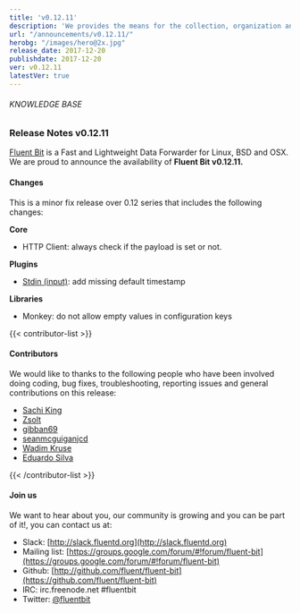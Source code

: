```yaml
---
title: 'v0.12.11'
description: 'We provides the means for the collection, organization and computerized retrieval of knowledgeand Lightweight Data Forwarder for Linux, BSD and OSX. We are proud to announce the availability of Fluent Bit v0.12.11.'
url: "/announcements/v0.12.11/"
herobg: "/images/hero@2x.jpg"
release_date: 2017-12-20
publishdate: 2017-12-20
ver: v0.12.11
latestVer: true
---
```


###### KNOWLEDGE BASE

### Release Notes v0.12.11

[Fluent Bit](https://fluentbit.io/) is a Fast and Lightweight Data Forwarder for Linux, BSD and OSX. We are proud to announce the availability of **Fluent Bit v0.12.11.**

#### Changes

This is a minor fix release over 0.12 series that includes the following changes:



**Core**

* HTTP Client: always check if the payload is set or not.


**Plugins**

* [Stdin (input)](https://fluentbit.io/documentation/0.12/input/stdin.html): add missing default timestamp


**Libraries**

* Monkey: do not allow empty values in configuration keys


{{< contributor-list >}}


#### Contributors

We would like to thanks to the following people who have been involved doing coding, bug fixes, troubleshooting, reporting issues and general contributions on this release:


* [Sachi King](https://github.com/nakato)
* [Zsolt](https://github.com/2solt)
* [gibban69](https://github.com/gibban69)
* [seanmcguiganjcd](https://github.com/seanmcguiganjcd)
* [Wadim Kruse](https://github.com/wkruse)
* [Eduardo Silva](https://github.com/edsiper)

{{< /contributor-list >}}

#### Join us

We want to hear about you, our community is growing and you can be part of it!, you can contact us at:

* Slack: [http://slack.fluentd.org](http://slack.fluentd.org)
* Mailing list: [https://groups.google.com/forum/#!forum/fluent-bit](https://groups.google.com/forum/#!forum/fluent-bit)
* Github: [http://github.com/fluent/fluent-bit](https://github.com/fluent/fluent-bit)
* IRC: irc.freenode.net #fluentbit
* Twitter: [@fluentbit](https://twitter.com/fluentbit)